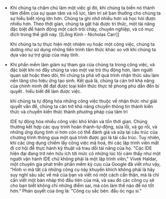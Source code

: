 - Khi chúng ta chăm chú làm một việc gì đó, khi chúng ta biến nó thành tâm điểm của sự quan tâm và nỗ lực, tâm trí sẽ ban thưởng cho chúng ta sự hiểu biết rộng lớn hơn. Chúng ta ghi nhớ nhiều hơn và học hỏi được nhiều hơn. Theo thời gian, chúng ta gặt hái được tri thức, một tài năng đặc biệt để hành động một cách trôi chảy, chuyên nghiệp, và có mục đích trong thế giới này. [[Lồng Kính - Nicholas Carr]]
  
  Khi chúng ta tự thực hiện một nhiệm vụ hoặc một công việc, chúng ta dường như sử dụng những tiến trình tâm thức khác so với khi chúng ta dựa vào sự trợ giúp của máy tính.
- Khi phần mềm làm giảm sự tham gia của chúng ta trong công việc, và đặc biệt khi nó đẩy chúng ta vào một vai trò thụ động hơn, làm người quan sát hoặc theo dõi, thì chúng ta phá vỡ quá trình nhận thức sâu làm nền tăng cho hiệu ứng tạo sinh. Kết quả là, chúng ta cản trở khả năng của chính mình để đạt được loại kiến thức thực tế phong phú dẫn đến bí quyết . hiểu biết để làm được việc. 
  
  khi chúng ta tự động hóa những công việc thuộc về nhận thức như giải quyết vấn đề, chúng ta cản trở khả năng chuyển thông tin thành kiến thức và chuyển kiến thức thành phương pháp của tâm trí
  
  IDE tự động hóa nhiều công việc khó khăn và tốn thời gian. Chúng thường kết hợp các quy trình hoàn thành-tự-động, sửa lỗi, và gọ rối, và những ứng dụng tinh vi hơn còn có thể đánh giá và sửa lại cấu trúc của chương trình thông qua một quá trình được gọi là tái cấu trúc. Tuy nhiên, khi các ứng dụng chiếm lấy công việc mã hoá, thì các lập trình viên mất đi cơ hội để thực hành kỹ thuật và trau dồi tài năng của họ. "Các IDE hiện đại đang trở nên hữu ích tới mức có những lúc tôi cảm thấy như một người vận hành IDE chứ không phải là một lập trình viên," Vivek Haldar, một chuyên gia phát triển phần mềm kỳ cựu của Google đã viết như vậy, “Hình vi mà tất cả những công cụ này khuyến khích không phải là hãy suy nghĩ sâu sắc về mã của bạn và viết nó một cách cẩn thận, mà là chỉ cần viết một bản nháp thô đầu tiên của mã, và sau đó các công cụ sẽ cho bạn biết không chỉ những điểm sai, mà còn làm thế nào để nó tốt hơn.” Phán quyết của ông là: "Công cụ sắc bén. đầu óc ngu si."